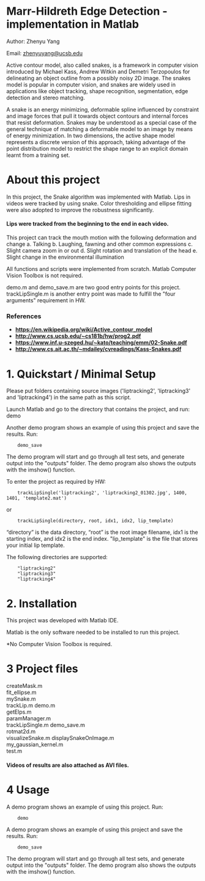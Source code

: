# Marr-Hildreth Edge Detection - implementation in Matlab


Author: Zhenyu Yang

Email: zhenyuyang@ucsb.edu


Active contour model, also called snakes, is a framework in computer vision introduced by Michael Kass, Andrew Witkin and Demetri Terzopoulos for delineating an object outline from a possibly noisy 2D image. The snakes model is popular in computer vision, and snakes are widely used in applications like object tracking, shape recognition, segmentation, edge detection and stereo matching.

A snake is an energy minimizing, deformable spline influenced by constraint and image forces that pull it towards object contours and internal forces that resist deformation. Snakes may be understood as a special case of the general technique of matching a deformable model to an image by means of energy minimization. In two dimensions, the active shape model represents a discrete version of this approach, taking advantage of the point distribution model to restrict the shape range to an explicit domain learnt from a training set.


# About this project

In this project, the Snake algorithm was implemented with Matlab. Lips in videos were tracked by using snake. Color thresholding and ellipse fitting were also adopted to improve the robustness significantly.

#### Lips were tracked from the beginning to the end in each video.

This project can track the mouth motion with the following deformation and change
a. Talking
b. Laughing, fawning and other common expressions
c. Slight camera zoom in or out
d. Slight rotation and translation of the head
e. Slight change in the environmental illumination

All functions and scripts were implemented from scratch. Matlab Computer Vision Toolbox is not required.

demo.m and demo_save.m are two good entry points for this project. trackLipSingle.m is another entry point was made to fulfill the "four arguments" requirement in HW.

### References
* **https://en.wikipedia.org/wiki/Active_contour_model**
* **http://www.cs.ucsb.edu/~cs181b/hw/prog2.pdf**
* **https://www.inf.u-szeged.hu/~kato/teaching/emm/02-Snake.pdf**
* **http://www.cs.ait.ac.th/~mdailey/cvreadings/Kass-Snakes.pdf**

# 1. Quickstart / Minimal Setup

Please put folders containing source images ('liptracking2', 'liptracking3' and 'liptracking4') in the same path as this script.

Launch Matlab and go to the directory that contains the project, and run:
        demo


Another demo program shows an example of using this project and save the results. Run:

        demo_save


The demo program will start and go through all test sets, and generate output into the "outputs" folder. The demo program also shows the outputs with the imshow() function.


To enter the project as required by HW:

        trackLipSingle('liptracking2', 'liptracking2_01302.jpg', 1400, 1401, 'template2.mat')

or

        trackLipSingle(directory, root, idx1, idx2, lip_template)

“directory” is the data directory, “root” is the root image filename, idx1 is the starting index, and idx2 is the end index. "lip_template" is the file that stores your initial lip template.

The following directories are supported:

        "liptracking2"
        "liptracking3"
        "liptracking4"

# 2. Installation
This project was developed with Matlab IDE. 

Matlab is the only software needed to be installed to run this project.

*No Computer Vision Toolbox is required.

# 3 Project files

createMask.m           
fit_ellipse.m         
mySnake.m       
trackLip.m
demo.m                 
getElps.m             
paramManager.m  
trackLipSingle.m
demo_save.m            
rotmat2d.m      
visualizeSnake.m
displaySnakeOnImage.m  
my_gaussian_kernel.m  
test.m

#### Videos of results are also attached as AVI files.

# 4 Usage
A demo program shows an example of using this project. Run:

        demo


A demo program shows an example of using this project and save the results. Run:

        demo_save

The demo program will start and go through all test sets, and generate output into the "outputs" folder. The demo program also shows the outputs with the imshow() function.


